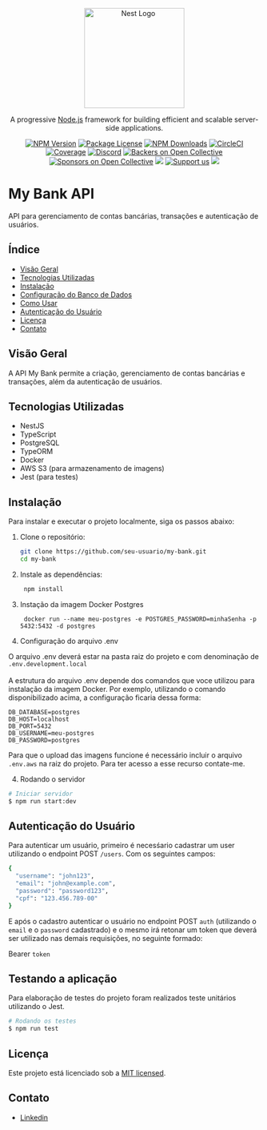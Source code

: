 <p align="center">
  <a href="http://nestjs.com/" target="blank"><img src="https://nestjs.com/img/logo-small.svg" width="200" alt="Nest Logo" /></a>
</p>

[circleci-image]: https://img.shields.io/circleci/build/github/nestjs/nest/master?token=abc123def456
[circleci-url]: https://circleci.com/gh/nestjs/nest

  <p align="center">A progressive <a href="http://nodejs.org" target="_blank">Node.js</a> framework for building efficient and scalable server-side applications.</p>
    <p align="center">
<a href="https://www.npmjs.com/~nestjscore" target="_blank"><img src="https://img.shields.io/npm/v/@nestjs/core.svg" alt="NPM Version" /></a>
<a href="https://www.npmjs.com/~nestjscore" target="_blank"><img src="https://img.shields.io/npm/l/@nestjs/core.svg" alt="Package License" /></a>
<a href="https://www.npmjs.com/~nestjscore" target="_blank"><img src="https://img.shields.io/npm/dm/@nestjs/common.svg" alt="NPM Downloads" /></a>
<a href="https://circleci.com/gh/nestjs/nest" target="_blank"><img src="https://img.shields.io/circleci/build/github/nestjs/nest/master" alt="CircleCI" /></a>
<a href="https://coveralls.io/github/nestjs/nest?branch=master" target="_blank"><img src="https://coveralls.io/repos/github/nestjs/nest/badge.svg?branch=master#9" alt="Coverage" /></a>
<a href="https://discord.gg/G7Qnnhy" target="_blank"><img src="https://img.shields.io/badge/discord-online-brightgreen.svg" alt="Discord"/></a>
<a href="https://opencollective.com/nest#backer" target="_blank"><img src="https://opencollective.com/nest/backers/badge.svg" alt="Backers on Open Collective" /></a>
<a href="https://opencollective.com/nest#sponsor" target="_blank"><img src="https://opencollective.com/nest/sponsors/badge.svg" alt="Sponsors on Open Collective" /></a>
  <a href="https://paypal.me/kamilmysliwiec" target="_blank"><img src="https://img.shields.io/badge/Donate-PayPal-ff3f59.svg"/></a>
    <a href="https://opencollective.com/nest#sponsor"  target="_blank"><img src="https://img.shields.io/badge/Support%20us-Open%20Collective-41B883.svg" alt="Support us"></a>
  <a href="https://twitter.com/nestframework" target="_blank"><img src="https://img.shields.io/twitter/follow/nestframework.svg?style=social&label=Follow"></a>
</p>
  <!--[![Backers on Open Collective](https://opencollective.com/nest/backers/badge.svg)](https://opencollective.com/nest#backer)
  [![Sponsors on Open Collective](https://opencollective.com/nest/sponsors/badge.svg)](https://opencollective.com/nest#sponsor)-->

# My Bank API

API para gerenciamento de contas bancárias, transações e autenticação de usuários.

## Índice

- [Visão Geral](#visão-geral)
- [Tecnologias Utilizadas](#tecnologias-utilizadas)
- [Instalação](#instalação)
- [Configuração do Banco de Dados](#configuração-do-banco-de-dados)
- [Como Usar](#como-usar)
- [Autenticação do Usuário](#autenticação-de-usuário)
- [Licença](#licença)
- [Contato](#contato)

## Visão Geral

A API My Bank permite a criação, gerenciamento de contas bancárias e transações, além da autenticação de usuários.

## Tecnologias Utilizadas

- NestJS
- TypeScript
- PostgreSQL
- TypeORM
- Docker
- AWS S3 (para armazenamento de imagens)
- Jest (para testes)

## Instalação

Para instalar e executar o projeto localmente, siga os passos abaixo:

1. Clone o repositório:
   ```bash
   git clone https://github.com/seu-usuario/my-bank.git
   cd my-bank
   
2. Instale as dependências:
   ```bash
    npm install

3. Instação da imagem Docker Postgres

        docker run --name meu-postgres -e POSTGRES_PASSWORD=minhaSenha -p 5432:5432 -d postgres


  4. Configuração do arquivo .env

  O arquivo .env deverá estar na pasta raiz do projeto e com denominação de `.env.development.local`
  <br>
  <br>
  A estrutura do arquivo .env depende dos comandos que voce utilizou para instalação da imagem Docker. Por exemplo, utilizando o comando disponibilizado acima, a configuração ficaria dessa forma:
  
    DB_DATABASE=postgres
    DB_HOST=localhost
    DB_PORT=5432
    DB_USERNAME=meu-postgres
    DB_PASSWORD=postgres

Para que o upload das imagens funcione é necessário incluir o arquivo `.env.aws` na raiz do projeto. Para ter acesso a esse recurso contate-me.

4. Rodando o servidor

```bash
# Iniciar servidor
$ npm run start:dev

```

## Autenticação do Usuário

Para autenticar um usuário, primeiro é necesśario cadastrar um user utilizando o endpoint POST `/users`. Com os seguintes campos:
```bash
{
  "username": "john123",
  "email": "john@example.com",
  "password": "password123",
  "cpf": "123.456.789-00"
}
```


E após o cadastro autenticar o usuário no endpoint POST `auth` (utilizando o `email` e o `password` cadastrado) e o mesmo irá retonar um token que deverá ser utilizado nas demais requisições, no seguinte formado:

Bearer `token`

## Testando a aplicação

Para elaboração de testes do projeto foram realizados teste unitários utilizando o Jest.

```bash
# Rodando os testes
$ npm run test
```


## Licença

Este projeto está licenciado sob a [MIT licensed](https://github.com/matheusrosa1/my-bank?tab=MIT-1-ov-file).

## Contato

- [Linkedin](https://www.linkedin.com/in/matheus-rosa-dev/)
